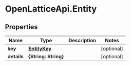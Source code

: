 # OpenLatticeApi.Entity

## Properties

Name | Type | Description | Notes
------------ | ------------- | ------------- | -------------
**key** | [**EntityKey**](EntityKey.md) |  | [optional] 
**details** | **{String: String}** |  | [optional] 


